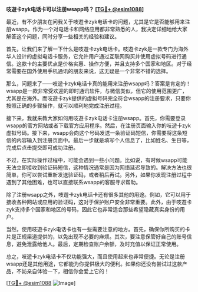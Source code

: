 **吱遊卡zyk电话卡可以注册wsapp吗？ [[TG💪+ @esim1088](https://t.me/s/esim1088)]**

最近，有不少朋友在问我关于吱遊卡zyk电话卡的问题，尤其是它是否能够用来注册wsapp。作为一个对电话卡和网络应用都非常熟悉的人，我决定详细地给大家解答这个问题，同时分享一些相关的经验和建议。

首先，让我们来了解一下什么是吱遊卡zyk电话卡。吱遊卡zyk是一款专门为海外华人设计的虚拟电话卡服务，它允许用户通过互联网购买并使用虚拟号码进行通信。这款卡的主要优点是价格实惠、操作方便，并且支持多个国家和地区。对于经常需要在国外使用手机通讯的朋友来说，这无疑是一个非常不错的选择。

那么，问题来了——吱遊卡zyk电话卡真的能用来注册wsapp吗？答案是肯定的！wsapp是一款非常受欢迎的即时通讯软件，与微信类似，但它的使用范围更广，尤其是在海外。而吱遊卡zyk提供的虚拟号码完全符合wsapp的注册要求，只要你按照正确的步骤操作，就可以顺利地完成注册过程。

接下来，我就来教大家如何用吱遊卡zyk电话卡注册wsapp。首先，你需要登录wsapp的官方网站或者下载官方应用程序。然后，在注册页面输入你的吱遊卡zyk虚拟号码。接下来，wsapp会向这个号码发送一条验证码短信，你需要将这条短信的内容输入到注册页面中。最后一步就是填写个人信息了，比如姓名、生日等，完成后点击提交即可成功注册。

不过，在实际操作过程中，可能会遇到一些小问题。比如说，有时候wsapp可能无法立即接收到验证码短信，这种情况通常是因为网络延迟导致的。解决方法也很简单，你可以尝试重新发送验证码，或者稍后再试。另外，如果你发现注册过程中遇到了其他困难，也可以直接联系wsapp的客服寻求帮助。

除了注册wsapp之外，吱遊卡zyk电话卡还有很多其他的用途。例如，它可以用于接收各种网站或应用的验证码，这对于保护账户安全非常重要。此外，由于吱遊卡zyk支持多个国家和地区的号码，因此它也非常适合那些希望隐藏真实身份的用户。

当然，使用吱遊卡zyk电话卡也有一些需要注意的地方。首先，确保你所购买的卡片是正规渠道提供的，以免出现不必要的麻烦。其次，要注意保管好自己的账号信息，避免泄露给他人。最后，定期检查账户余额，及时充值以保证正常使用。

总之，吱遊卡zyk电话卡不仅功能强大，而且使用起来也非常便捷。无论是注册wsapp还是其他用途，它都能为你提供极大的便利。如果你还没有尝试过这款产品，不妨亲自体验一下，相信你会爱上它的！

[[TG💪+ @esim1088](https://t.me/s/esim1088) ![Image](https://i.postimg.cc/4NQfJmqS/Snipaste-2025-05-13-00-14-12.png)]